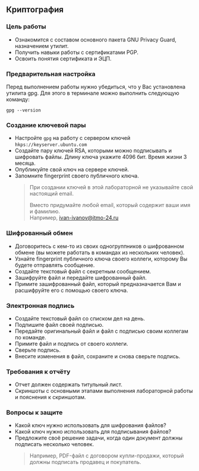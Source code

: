 ## Криптография

### Цель работы

- Ознакомится с составом основного пакета GNU Privacy Guard, назначением утилит.
- Получить навыки работы с сертификатами PGP.
- Освоить понятия сертификата и ЭЦП.

### Предварительная настройка

Перед выполнением работы нужно убедиться, что у Вас установлена утилита gpg. Для этого в
терминале можно выполнить следующую команду:

```shell
gpg --version
```

### Создание ключевой пары

- Настройте `gpg` на работу с сервером ключей `hkps://keyserver.ubuntu.com`
- Создайте пару ключей RSA, которыми можно подписывать и шифровать файлы. Длину
  ключа укажите 4096 бит. Время жизни 3 месяца.
- Опубликуйте свой ключ на сервере ключей.
- Запомните fingerprint своего публичного ключа.
  > При создании ключей в этой лабораторной не указывайте свой настоящий email.
  >
  > Вместо придумайте любой email, который содержит ваши имя и фамилию.  
  > Например, ivan-ivanov@itmo-24.ru

### Шифрованный обмен

- Договоритесь с кем-то из своих одногруппников о шифрованном обмене (вы можете
  работать в командах из нескольких человек).
- Узнайте fingerprint публичного ключа своего коллеги, которому Вы будете отправлять
  сообщение.
- Создайте текстовый файл с секретным сообщением.
- Зашифруйте файл и передайте шифрованный файл.
- Примите зашифрованный файл, который предназначается Вам и расшифруйте его с
  помощью своего ключа.

### Электронная подпись

- Создайте текстовый файл со списком дел на день.
- Подпишите файл своей подписью.
- Передайте оригинальный файл и файл с подписью своим коллегам по команде.
- Примите файл и подпись от своего коллеги.
- Сверьте подпись.
- Внесите изменения в файл, сохраните и снова сверьте подпись.

### Требования к отчёту

- Отчет должен содержать титульный лист.
- Скриншоты с основными этапами выполнения лабораторной работы и пояснения к скриншотам.

### Вопросы к защите

- Какой ключ нужно использовать для шифрования файлов?
- Какой ключ нужно использовать для подписывания файлов?
- Предложите своё решение задачи, когда один документ должны подписать несколько
  человек.
  > Например, PDF-файл с договором купли-продажи, который должны подписать продавец и покупатель.
